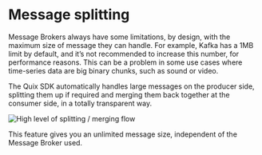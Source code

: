 # Message splitting

Message Brokers always have some limitations, by design, with the
maximum size of message they can handle. For example, Kafka has a 1MB
limit by default, and it’s not recommended to increase this number, for
performance reasons. This can be a problem in some use cases where
time-series data are big binary chunks, such as sound or video.

The Quix SDK automatically handles large messages on the producer side,
splitting them up if required and merging them back together at the
consumer side, in a totally transparent way.

![High level of splitting / merging flow](../images/QuixSdkSplitting.png)

This feature gives you an unlimited message size, independent of the
Message Broker used.
